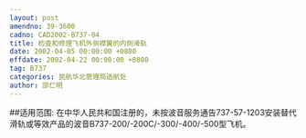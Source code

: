 ```yaml
---
layout: post
amendno: 39-3600
cadno: CAD2002-B737-04
title: 检查和修理飞机外侧襟翼的内侧滑轨
date: 2002-04-05 00:00:00 +0800
effdate: 2002-04-22 00:00:00 +0800
tag: B737
categories: 民航华北管理局适航处
author: 邵仁明
---
```


##适用范围:
在中华人民共和国注册的，未按波音服务通告737-57-1203安装替代滑轨或等效产品的波音B737-200/-200C/-300/-400/-500型飞机。

